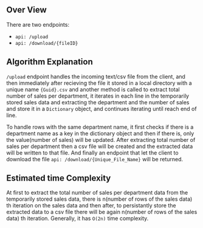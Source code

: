 ## Over View
There are two endpoints:
- `api: /upload`
- `api: /download/{fileID}`

## Algorithm Explanation
`/upload` endpoint handles the incoming text/csv file from the client, and then immediately after recieving the file it stored in a local directory with a unique name `{Guid}.csv` and another method is called to extract total number of sales per department, it iterates in each line in the temporarily stored sales data and extracting the department and the number of sales and store it in a `Dictionary` object, and continues iterating until reach end of line. 

To handle rows with the same department name, it first checks if there is a department name as a key in the dictionary object and then if there is, only the value(number of sales) will be updated. After extracting total number of sales per department then a csv file will be created and the extracted data will be written to that file. And finally an endpoint that let the client to download the file `api: /download/{Unique_File_Name}` will be returned.

## Estimated time Complexity
At first to extract the total number of sales per department data from the temporarily stored sales data, there is n(number of rows of the sales data) th iteration on the sales data and then after, to persistantly store the extracted data to a csv file there will be again n(number of rows of the sales data) th iteration. Generally, it has `O(2n)` time complexity.
